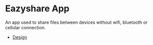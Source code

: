 # Eazyshare App

An app used to share files between devices without wifi, bluetooth or cellular connection.

- [Design](https://www.figma.com/file/QnjPEC7Kt8ojQcvJMxbUwV/Easyshare?node-id=12%3A0)